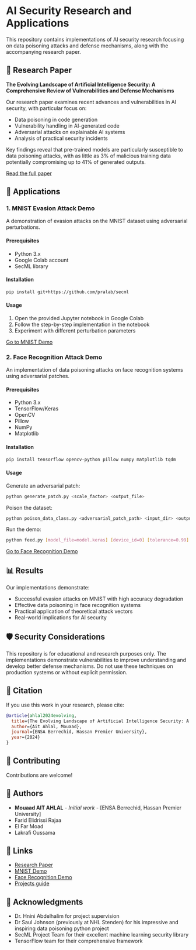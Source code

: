 # AI Security Research and Applications

This repository contains implementations of AI security research focusing on data poisoning attacks and defense mechanisms, along with the accompanying research paper.

## 📑 Research Paper

**The Evolving Landscape of Artificial Intelligence Security: A Comprehensive Review of Vulnerabilities and Defense Mechanisms**

Our research paper examines recent advances and vulnerabilities in AI security, with particular focus on:
- Data poisoning in code generation
- Vulnerability handling in AI-generated code
- Adversarial attacks on explainable AI systems
- Analysis of practical security incidents

Key findings reveal that pre-trained models are particularly susceptible to data poisoning attacks, with as little as 3% of malicious training data potentially compromising up to 41% of generated outputs.

[Read the full paper](./research/paper.pdf)

## 🔧 Applications

### 1. MNIST Evasion Attack Demo

A demonstration of evasion attacks on the MNIST dataset using adversarial perturbations.

#### Prerequisites
- Python 3.x
- Google Colab account
- SecML library

#### Installation
```bash
pip install git+https://github.com/pralab/secml
```

#### Usage
1. Open the provided Jupyter notebook in Google Colab
2. Follow the step-by-step implementation in the notebook
3. Experiment with different perturbation parameters

[Go to MNIST Demo](./mnist-demo)

### 2. Face Recognition Attack Demo

An implementation of data poisoning attacks on face recognition systems using adversarial patches.

#### Prerequisites
- Python 3.x
- TensorFlow/Keras
- OpenCV
- Pillow
- NumPy
- Matplotlib

#### Installation
```bash
pip install tensorflow opencv-python pillow numpy matplotlib tqdm
```

#### Usage

Generate an adversarial patch:
```bash
python generate_patch.py <scale_factor> <output_file>
```

Poison the dataset:
```bash
python poison_data_class.py <adversarial_patch_path> <input_dir> <output_dir>
```

Run the demo:
```bash
python feed.py [model_file=model.keras] [device_id=0] [tolerance=0.99]
```

[Go to Face Recognition Demo](./face-recognition-demo)

## 📊 Results

Our implementations demonstrate:
- Successful evasion attacks on MNIST with high accuracy degradation
- Effective data poisoning in face recognition systems
- Practical application of theoretical attack vectors
- Real-world implications for AI security

## 🛡️ Security Considerations

This repository is for educational and research purposes only. The implementations demonstrate vulnerabilities to improve understanding and develop better defense mechanisms. Do not use these techniques on production systems or without explicit permission.

## 📖 Citation

If you use this work in your research, please cite:
```bibtex
@article{ahlal2024evolving,
  title={The Evolving Landscape of Artificial Intelligence Security: A Comprehensive Review of Vulnerabilities and Defense Mechanisms},
  author={Ait Ahlal, Mouaad},
  journal={ENSA Berrechid, Hassan Premier University},
  year={2024}
}
```

## 🤝 Contributing

Contributions are welcome!

## 👥 Authors

- **Mouaad AIT AHLAL** - *Initial work* - [ENSA Berrechid, Hassan Premier University]
- Farid Elidrissi Rajaa
- El Far Moad
- Lakrafi Oussama

## 🔗 Links

- [Research Paper](./research/paper.pdf)
- [MNIST Demo](./mnist-demo)
- [Face Recognition Demo](./face-recognition-demo)
- [Projects guide](./guide/guide.pdf)

## 🙏 Acknowledgments

- Dr. Hnini Abdelhalim for project supervision
- Dr Saul Johnson (previously at NHL Stenden) for his impressive and inspiring data poisoning python project
- SecML Project Team for their excellent machine learning security library
- TensorFlow team for their comprehensive framework
